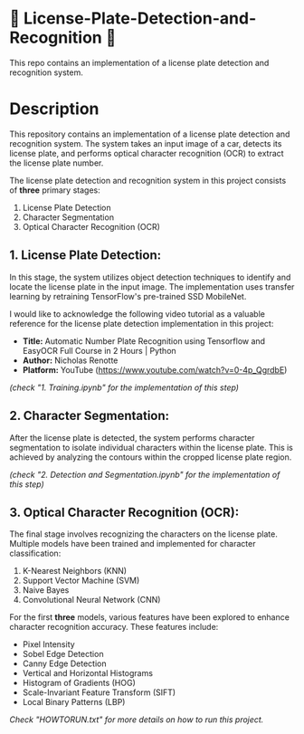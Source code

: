 # 🚗 License-Plate-Detection-and-Recognition 🚗
This repo contains an implementation of a license plate detection and recognition system.

# Description
This repository contains an implementation of a license plate detection and recognition system. The system takes an input image of a car, detects its license plate, and performs optical character recognition (OCR) to extract the license plate number.

The license plate detection and recognition system in this project consists of **three** primary stages:

1. License Plate Detection
2. Character Segmentation
3. Optical Character Recognition (OCR)

## 1. License Plate Detection:
In this stage, the system utilizes object detection techniques to identify and locate the license plate in the input image. The implementation uses transfer learning by retraining TensorFlow's pre-trained SSD MobileNet.

I would like to acknowledge the following video tutorial as a valuable reference for the license plate detection implementation in this project:
- **Title:** Automatic Number Plate Recognition using Tensorflow and EasyOCR Full Course in 2 Hours | Python
- **Author:** Nicholas Renotte 
- **Platform:** YouTube (https://www.youtube.com/watch?v=0-4p_QgrdbE)

*(check "1. Training.ipynb" for the implementation of this step)*

## 2. Character Segmentation:
After the license plate is detected, the system performs character segmentation to isolate individual characters within the license plate. This is achieved by analyzing the contours within the cropped license plate region.

*(check "2. Detection and Segmentation.ipynb" for the implementation of this step)*

## 3. Optical Character Recognition (OCR):
The final stage involves recognizing the characters on the license plate. Multiple models have been trained and implemented for character classification:

1. K-Nearest Neighbors (KNN)
2. Support Vector Machine (SVM)
3. Naive Bayes
4. Convolutional Neural Network (CNN)

For the first **three** models, various features have been explored to enhance character recognition accuracy. These features include:

- Pixel Intensity
- Sobel Edge Detection
- Canny Edge Detection
- Vertical and Horizontal Histograms
- Histogram of Gradients (HOG)
- Scale-Invariant Feature Transform (SIFT)
- Local Binary Patterns (LBP)


*Check "HOWTORUN.txt" for more details on how to run this project.*

